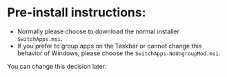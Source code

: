# Pre-install instructions:

* Normally please choose to download the normal installer `SwitchApps.msi`.
* If you prefer to group apps on the Taskbar or cannot change this behavior of Windows, please choose the `SwitchApps-NoUngroupMod.msi`.

You can change this decision later.